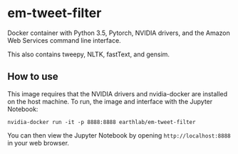 # em-tweet-filter

Docker container with Python 3.5, Pytorch, NVIDIA drivers, and the Amazon Web Services command line interface.

This also contains tweepy, NLTK, fastText, and gensim.

## How to use

This image requires that the NVIDIA drivers and nvidia-docker are installed on the host machine. 
To run, the image and interface with the Jupyter Notebook:

```
nvidia-docker run -it -p 8888:8888 earthlab/em-tweet-filter
```    

You can then view the Jupyter Notebook by opening `http://localhost:8888` in your web browser.

